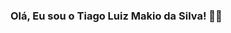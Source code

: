 ### Olá, Eu sou o Tiago Luiz Makio da Silva! 👋😎

<!--
**TiagoMakio/TiagoMakio** is a ✨ _special_ ✨ repository because its `README.md` (this file) appears on your GitHub profile.

Here are some ideas to get you started:

- 🔭 Hoje Faço pequenos trabalhos com Front-end
- 🌱 Estou aprofundando meus conhecimentos em HTML - CSS - JS - Rect - Angular
- 👯 Estou tentando ingressar em definitivo na area de desenvolvimento
- 🤔 Todo o tipo de ajuda é bem vinda, corrigir erros, ideias de melhoria etc.
- 💬 Fique a vontade para perguntar!
- 😄 Pronouns: Ele/Dele - His
- ⚡ Fun fact: bem...
![Snake animation](https://github.com/rafaballerini2/rafaballerini2/blob/output/github-contribution-grid-snake.svg)
